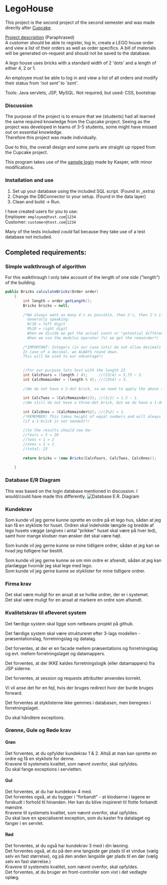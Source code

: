 # LegoHouse

This project is the second project of the second semester and was made directly after [Cupcake](https://github.com/Castau/CupCake).  

[Project description](https://datsoftlyngby.github.io/dat2sem2019Spring/Modul3/LegoHus.html)
(Paraphrased)  
A customer should be able to register, log in, create a LEGO house order and view a list of their orders as well as order specifics. A bill of materials will be generated on-request and should not be saved to the database.

A lego house uses bricks with a standard width of 2 'dots' and a length of either 4, 2 or 1.

An employee must be able to log in and view a list of all orders and modify their status from *'not sent'* to *'sent'*.

Tools: Java servlets, JSP, MySQL. Not required, but used: CSS, bootstrap

### Discussion
The purpose of the project is to ensure that we (students) had all learned the same required knowledge from the Cupcake project. Seeing as the project was developed in teams of 3-5 students, some might have missed out on essential knowledge.  
Therefore this project was made individually.  

Due to this, the overall design and some parts are straight up ripped from the Cupcake project.

This program takes use of the [sample login](https://github.com/DAT2SemKode/Modul3LogInSample) made by Kasper, with minor modifications.

### Installation and use
1) Set up your database using the included SQL script. (Found in \_extra)
2) Change the DBConnector to your setup. (Found in the data layer)
3) Clean and build -> Run.

I have created users for you to use:  
Employee: `employee@test.com`|`1234`  
Customer: `customer@test.com`|`1234`

Many of the tests included *could* fail because they take use of a test database not included.

## Completed requirements:

### Simple walkthrough of algorithm  
For this walkthrough I only take account of the length of one side ("length") of the building.
```java  
public Bricks calculateBricks(Order order)
    {
        int length = order.getLength();
        Bricks bricks = null;
        
        /*We always want as many 4's as possible, then 2's, then 1's if necessary. (Hint: Uneven length)
          Generally speaking: 
          N/10 = left digit
          N%10 = right digit
          When we divide we get the actual count or "potential difference".
          When we use the modulus operator (%) we get the remainder*/
        
        /*IMPORTANT: Integers (in our case ints) do not allow decimals in the same way a double does. 
        In case of a decimal, we ALWAYS round down. 
        This will be used to our advantage*/
        
        
        //For our purpose lets test with the length 23
        int CalcFours = (length / 4);     //(23/4) = 5,75 ~ 5.
        int CalcRemainder = (length % 4); //(23%4) = 3. 
        
        //We do not have a 3-dot brick, so we need to apply the above technique to Twos.
        
        int CalcTwos = (CalcRemainder/2); //(3/2) = 1.5 ~ 1.
        //We still do not have a three-dot brick, but we do have a 1-dot brick to fix our problem.
        
        int CalcOnes = (CalcRemainder%2); //(3%2) = 1. 
        /*REMEMBER! This takes height of equal numbers and will always give 0 in that case 
        (if a 1-brick is not needed)*/
        
        //So the results should now be:
        //fours = 5 = 20
        //twos = 1 = 2
        //ones = 1 = 1
        //total: 23
        
        return bricks = (new Bricks(CalcFours, CalcTwos, CalcOnes));
        
    }
```  
### Database E/R Diagram  
This was based on the login database mentioned in discussion. I would/could have made this differently.
<img src="https://i.imgur.com/prWZHLR.png" alt="Database E.R. Diagram">

### Kundekrav
Som kunde vil jeg gerne kunne oprette en ordre på et lego hus, sådan at jeg kan få en stykliste for huset. Ordren skal indeholde længde og bredde af lego husets vægge (angives i antal “prikker” huset skal være på hver led), samt hvor mange klodser man ønsker det skal være højt.

Som kunde vil jeg gerne kunne se mine tidligere ordrer, sådan at jeg kan se hvad jeg tidligere har bestilt.  

Som kunde vil jeg gerne kunne se om min ordre er afsendt, sådan at jeg kan planlægge hvornår jeg skal lege med lego.  
Som kunde vil jeg gerne kunne se styklister for mine tidligere ordrer.  

### Firma krav  
Det skal være muligt for en ansat at se hvilke ordrer, der er i systemet.  
Det skal være muligt for en ansat at markere en ordre som afsendt.  

### Kvalitetskrav til afleveret system
Det færdige system skal ligge som netbeans projekt på github.  

Det færdige system skal være struktureret efter 3-lags modellen - præsentationslag, forretningslag og datalag.  

Det forventes, at der er en facade mellem præsentations og forretningslag og evt. mellem forretningslaget og datamappers. 

Det forventes, at der IKKE kaldes forretningslogik (eller datamappers) fra JSP siderne.  

Det forventes, at session og requests attributter anvendes korrekt.  

Vi vil anse det for en fejl, hvis der bruges redirect hvor der burde bruges forward.  

Det forventes at styklisterne ikke gemmes i databasen, men beregnes i forretningslaget.  

Du skal håndtere exceptions.  

### Grønne, Gule og Røde krav  
#### Grøn  
Det forventes, at du opfylder kundekrav 1 & 2. Altså at man kan oprette en ordre og få en stykliste for denne.  
Kravene til systemets kvalitet, som nævnt ovenfor, skal opfyldes.  
Du skal fange exceptions i servletten.  
#### Gul  
Det forventes, at du har kundekrav 4 med.  
Det forventes også, at du bygger i “forbandt” - at klodserne i lagene er forskudt i forhold til hinanden. Her kan du blive inspireret til flotte forbandt mønstre.  
Kravene til systemets kvalitet, som nævnt ovenfor, skal opfyldes.  
Du skal lave en specialiseret exception, som du kaster fra datalaget og fanger i en servlet.  
#### Rød  
Det forventes, at du også har kundekrav 3 med i din løsning.  
Det forventes også, at du på den ene langside gør plads til et vindue (vælg selv en fast størrelse), og på den anden langside gør plads til en dør (vælg selv en fast størrelse.)  
Kravene til systemets kvalitet, som nævnt ovenfor, skal opfyldes.  
Det forventes, at du bruger en front-controller som vist i det vedlagte oplæg.  
